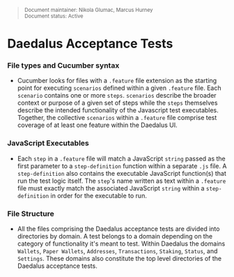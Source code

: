 <blockquote>
<sub>Document maintainer: Nikola Glumac, Marcus Hurney<br/>Document status: Active</sub>
</blockquote>

# Daedalus Acceptance Tests

### File types and Cucumber syntax

- Cucumber looks for files with a `.feature` file extension as the starting point for executing `scenarios` defined within a given `.feature` file. Each `scenario` contains one or more `steps`. `scenarios` describe the broader context or purpose of a given set of steps while the `steps` themselves describe the intended functionality of the Javascript test executables. Together, the collective `scenarios`  within a `.feature` file comprise test coverage of at least one feature within the Daedalus UI.

### JavaScript Executables

- Each `step` in a `.feature` file will match a JavaScript `string` passed as the first parameter to a `step-definition` function within a separate `.js` file. A `step-definition` also contains the executable JavaScript function(s) that run the test logic itself. The `step`'s name written as text within a `.feature` file must exactly match the associated JavaScript `string` within a `step-definition` in order for the executable to run.

### File Structure

- All the files comprising the Daedalus acceptance tests are divided into directories by domain. A test belongs to a domain depending on the category of functionality it's meant to test. Within Daedalus the domains `Wallets`, `Paper Wallets`, `Addresses`, `Transactions`, `Staking`, `Status`, and `Settings`. These domains also constitute the top level directories of the Daedalus acceptance tests.
